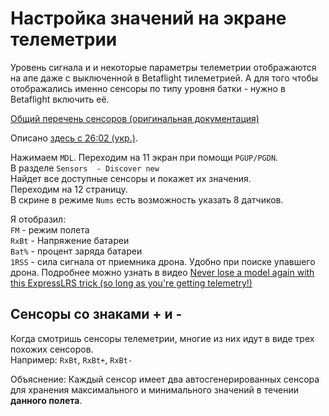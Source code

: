 # Настройка значений на экране телеметрии

Уровень сигнала и и некоторые параметры телеметрии отображаются на апе даже с выключенной в Betaflight тилеметрией. А для того чтобы отображались именно сенсоры по типу уровня батки - нужно в Betaflight включить её.

[Общий перечень сенсоров (оригинальная документация)](https://manual.edgetx.org/bw-radios/model-select/telemetry/common-telemetry-sensors)

Описано [здесь с 26:02 (укр.)](https://youtu.be/US8rYxZ1YHw?si=-y3HEkaY1MGl_jWG&t=1562).

Нажимаем `MDL`. 
Переходим на 11 экран при помощи `PGUP/PGDN`.  
В разделе `Sensors  - Discover new`  
Найдет все доступные сенсоры и покажет их значения.  
Переходим на 12 страницу.  
В скрине в режиме `Nums` есть возможность указать 8 датчиков.  

Я отобразил:  
`FM` - режим полета  
`RxBt` - Напряжение батареи  
`Bat%` - процент заряда батареи  
`1RSS` - сила сигнала от приемника дрона. Удобно при поиске упавшего дрона. Подробнее можно узнать в видео [Never lose a model again with this ExpressLRS trick (so long as you're getting telemetry!)](https://www.youtube.com/watch?v=ARJ7Vomnczw)

## Сенсоры со знаками + и -
Когда смотришь сенсоры телеметрии, многие из них идут в  виде трех похожих сенсоров.  
Например: `RxBt`, `RxBt+`, `RxBt-`

Объяснение: Каждый сенсор имеет два автосгенерированных сенсора для хранения максимального и минимального значений в течении **данного полета**.